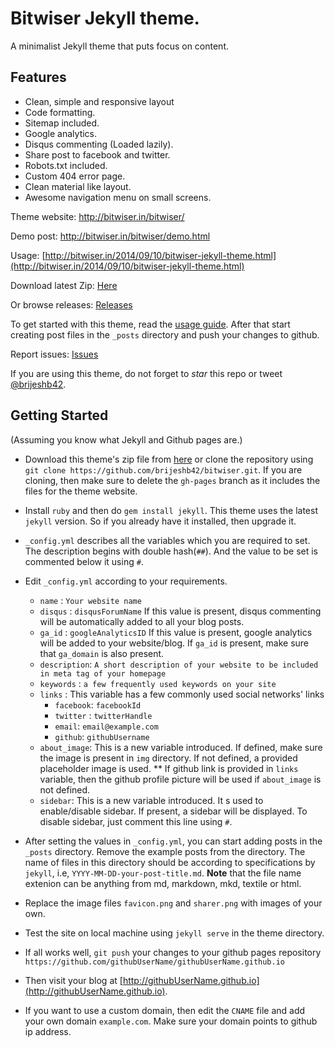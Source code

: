 # Bitwiser Jekyll theme.
A minimalist Jekyll theme that puts focus on content.

## Features

* Clean, simple and responsive layout
* Code formatting.
* Sitemap included.
* Google analytics.
* Disqus commenting (Loaded lazily).
* Share post to facebook and twitter.
* Robots.txt included.
* Custom 404 error page.
* Clean material like layout.
* Awesome navigation menu on small screens.

Theme website: http://bitwiser.in/bitwiser/

Demo post: http://bitwiser.in/bitwiser/demo.html

Usage: [http://bitwiser.in/2014/09/10/bitwiser-jekyll-theme.html](http://bitwiser.in/2014/09/10/bitwiser-jekyll-theme.html)

Download latest Zip: [Here](http://goo.gl/iC85jv)

Or browse releases: [Releases](https://github.com/brijeshb42/bitwiser/releases)

To get started with this theme, read the [usage guide](http://bitwiser.in/2014/09/10/bitwiser-jekyll-theme.html). After that start creating post files in the ```_posts``` directory and push your changes to github.

Report issues: [Issues](https://github.com/brijeshb42/bitwiser/issues/new)

If you are using this theme, do not forget to *star* this repo or tweet [@brijeshb42](https://twitter.com/brijeshb42).


## Getting Started

(Assuming you know what Jekyll and Github pages are.)

* Download this theme's zip file from [here](http://goo.gl/iC85jv) or clone the repository using ```git clone https://github.com/brijeshb42/bitwiser.git```. If you are cloning, then make sure to delete the ```gh-pages``` branch as it includes the files for the theme website.

* Install ```ruby``` and then do ```gem install jekyll```. This theme uses the latest ```jekyll``` version. So if you already have it installed, then upgrade it.

* ```_config.yml``` describes all the variables which you are required to set. The description begins with double hash(```##```). And the value to be set is commented below it using ```#```.

* Edit ```_config.yml``` according to your requirements.
	* ```name``` : ```Your website name```
	* ```disqus``` : ```disqusForumName```
		If this value is present, disqus commenting will be automatically added to all your blog posts.
	* ```ga_id``` : ```googleAnalyticsID```
		If this value is present, google analytics will be added to your website/blog.
		If ```ga_id``` is present, make sure that ```ga_domain``` is also present.
	* ```description```: ```A short description of your website to be included in meta tag of your homepage```
	* ```keywords``` : ```a few frequently used keywords on your site```
	* ```links``` : This variable has a few commonly used social networks' links
		* ```facebook```: ```facebookId```
		* ```twitter``` : ```twitterHandle```
		* ```email```: ```email@example.com```
		* ```github```: ```githubUsername```
	* ```about_image```: This is a new variable introduced. If defined, make sure the image is present in ```img``` directory. If not defined, a provided placeholder image is used. ** If github link is provided in ```links``` variable, then the github profile picture will be used if ```about_image``` is not defined.
	* ```sidebar```: This is a new variable introduced. It s used to enable/disable sidebar. If present, a sidebar will be displayed. To disable sidebar, just comment this line using ```#```.

* After setting the values in ```_config.yml```, you can start adding posts in the ```_posts``` directory. Remove the example posts from the directory. The name of files in this directory should be according to specifications by ```jekyll```, i.e, ```YYYY-MM-DD-your-post-title.md```. **Note** that the file name extenion can be anything from md, markdown, mkd, textile or html.

* Replace the image files ```favicon.png``` and ```sharer.png``` with images of your own.

* Test the site on local machine using ```jekyll serve``` in the theme directory.

* If all works well, ```git push``` your changes to your github pages repository ```https://github.com/githubUserName/githubUserName.github.io```

* Then visit your blog at [http://githubUserName.github.io](http://githubUserName.github.io).

* If you want to use a custom domain, then edit the ```CNAME``` file and add your own domain ```example.com```. Make sure your domain points to github ip address.